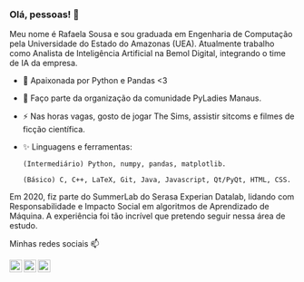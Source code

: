 <!--
**rafaelaprm/rafaelaprm** is a ✨ _special_ ✨ repository because its `README.md` (this file) appears on your GitHub profile.

Here are some ideas to get you started:

- 🔭 I’m currently working on ...
- 🌱 I’m currently learning ...
- 👯 I’m looking to collaborate on ...
- 🤔 I’m looking for help with ...
- 💬 Ask me about ...
- 📫 How to reach me: ...
- 😄 Pronouns: ...
- ⚡ Fun fact: ...
-->

### Olá, pessoas! 👋

Meu nome é Rafaela Sousa e sou graduada em Engenharia de Computação pela Universidade do Estado do Amazonas (UEA). Atualmente trabalho como Analista de Inteligência Artificial na Bemol Digital, integrando o time de IA da empresa. 

- 🌱 Apaixonada por Python e Pandas <3
- 👯 Faço parte da organização da comunidade PyLadies Manaus. 
- ⚡ Nas horas vagas, gosto de jogar The Sims, assistir sitcoms e filmes de ficção científica.
- ✨ Linguagens e ferramentas: 
      
      (Intermediário) Python, numpy, pandas, matplotlib. 
      
      (Básico) C, C++, LaTeX, Git, Java, Javascript, Qt/PyQt, HTML, CSS.


Em 2020, fiz parte do SummerLab do Serasa Experian Datalab, lidando com Responsabilidade e Impacto Social em algoritmos de Aprendizado de Máquina. A experiência foi tão incrível que pretendo seguir nessa área de estudo. 


Minhas redes sociais 📫

<a target="_blank" href="https://www.linkedin.com/in/rafaelaprm/">
  <img align="left" alt="LinkdeIN" width="22px" src="https://cdn.jsdelivr.net/npm/simple-icons@v3/icons/linkedin.svg" />
</a>
<a target="_blank" href="https://www.instagram.com/rafaelaprm/">
  <img align="left" alt="Instagram" width="22px" src="https://cdn.jsdelivr.net/npm/simple-icons@v3/icons/instagram.svg" />
</a>
<a target="_blank" href="mailto:rafaelaprm@gmail.com">
  <img align="left" alt="Gmail" width="22px" src="https://cdn.jsdelivr.net/npm/simple-icons@v3/icons/gmail.svg" />
</a>

